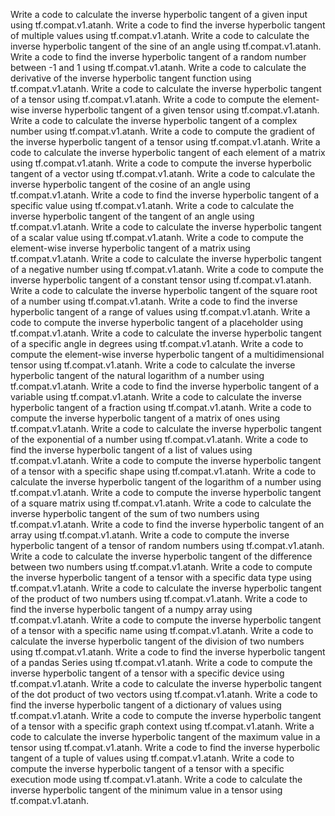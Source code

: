 Write a code to calculate the inverse hyperbolic tangent of a given input using tf.compat.v1.atanh.
Write a code to find the inverse hyperbolic tangent of multiple values using tf.compat.v1.atanh.
Write a code to calculate the inverse hyperbolic tangent of the sine of an angle using tf.compat.v1.atanh.
Write a code to find the inverse hyperbolic tangent of a random number between -1 and 1 using tf.compat.v1.atanh.
Write a code to calculate the derivative of the inverse hyperbolic tangent function using tf.compat.v1.atanh.
Write a code to calculate the inverse hyperbolic tangent of a tensor using tf.compat.v1.atanh.
Write a code to compute the element-wise inverse hyperbolic tangent of a given tensor using tf.compat.v1.atanh.
Write a code to calculate the inverse hyperbolic tangent of a complex number using tf.compat.v1.atanh.
Write a code to compute the gradient of the inverse hyperbolic tangent of a tensor using tf.compat.v1.atanh.
Write a code to calculate the inverse hyperbolic tangent of each element of a matrix using tf.compat.v1.atanh.
Write a code to compute the inverse hyperbolic tangent of a vector using tf.compat.v1.atanh.
Write a code to calculate the inverse hyperbolic tangent of the cosine of an angle using tf.compat.v1.atanh.
Write a code to find the inverse hyperbolic tangent of a specific value using tf.compat.v1.atanh.
Write a code to calculate the inverse hyperbolic tangent of the tangent of an angle using tf.compat.v1.atanh.
Write a code to calculate the inverse hyperbolic tangent of a scalar value using tf.compat.v1.atanh.
Write a code to compute the element-wise inverse hyperbolic tangent of a matrix using tf.compat.v1.atanh.
Write a code to calculate the inverse hyperbolic tangent of a negative number using tf.compat.v1.atanh.
Write a code to compute the inverse hyperbolic tangent of a constant tensor using tf.compat.v1.atanh.
Write a code to calculate the inverse hyperbolic tangent of the square root of a number using tf.compat.v1.atanh.
Write a code to find the inverse hyperbolic tangent of a range of values using tf.compat.v1.atanh.
Write a code to compute the inverse hyperbolic tangent of a placeholder using tf.compat.v1.atanh.
Write a code to calculate the inverse hyperbolic tangent of a specific angle in degrees using tf.compat.v1.atanh.
Write a code to compute the element-wise inverse hyperbolic tangent of a multidimensional tensor using tf.compat.v1.atanh.
Write a code to calculate the inverse hyperbolic tangent of the natural logarithm of a number using tf.compat.v1.atanh.
Write a code to find the inverse hyperbolic tangent of a variable using tf.compat.v1.atanh.
Write a code to calculate the inverse hyperbolic tangent of a fraction using tf.compat.v1.atanh.
Write a code to compute the inverse hyperbolic tangent of a matrix of ones using tf.compat.v1.atanh.
Write a code to calculate the inverse hyperbolic tangent of the exponential of a number using tf.compat.v1.atanh.
Write a code to find the inverse hyperbolic tangent of a list of values using tf.compat.v1.atanh.
Write a code to compute the inverse hyperbolic tangent of a tensor with a specific shape using tf.compat.v1.atanh.
Write a code to calculate the inverse hyperbolic tangent of the logarithm of a number using tf.compat.v1.atanh.
Write a code to compute the inverse hyperbolic tangent of a square matrix using tf.compat.v1.atanh.
Write a code to calculate the inverse hyperbolic tangent of the sum of two numbers using tf.compat.v1.atanh.
Write a code to find the inverse hyperbolic tangent of an array using tf.compat.v1.atanh.
Write a code to compute the inverse hyperbolic tangent of a tensor of random numbers using tf.compat.v1.atanh.
Write a code to calculate the inverse hyperbolic tangent of the difference between two numbers using tf.compat.v1.atanh.
Write a code to compute the inverse hyperbolic tangent of a tensor with a specific data type using tf.compat.v1.atanh.
Write a code to calculate the inverse hyperbolic tangent of the product of two numbers using tf.compat.v1.atanh.
Write a code to find the inverse hyperbolic tangent of a numpy array using tf.compat.v1.atanh.
Write a code to compute the inverse hyperbolic tangent of a tensor with a specific name using tf.compat.v1.atanh.
Write a code to calculate the inverse hyperbolic tangent of the division of two numbers using tf.compat.v1.atanh.
Write a code to find the inverse hyperbolic tangent of a pandas Series using tf.compat.v1.atanh.
Write a code to compute the inverse hyperbolic tangent of a tensor with a specific device using tf.compat.v1.atanh.
Write a code to calculate the inverse hyperbolic tangent of the dot product of two vectors using tf.compat.v1.atanh.
Write a code to find the inverse hyperbolic tangent of a dictionary of values using tf.compat.v1.atanh.
Write a code to compute the inverse hyperbolic tangent of a tensor with a specific graph context using tf.compat.v1.atanh.
Write a code to calculate the inverse hyperbolic tangent of the maximum value in a tensor using tf.compat.v1.atanh.
Write a code to find the inverse hyperbolic tangent of a tuple of values using tf.compat.v1.atanh.
Write a code to compute the inverse hyperbolic tangent of a tensor with a specific execution mode using tf.compat.v1.atanh.
Write a code to calculate the inverse hyperbolic tangent of the minimum value in a tensor using tf.compat.v1.atanh.